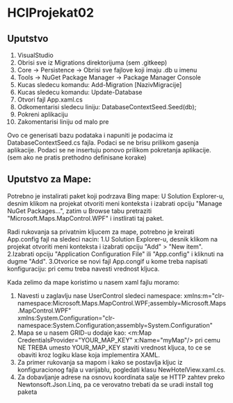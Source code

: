 # HCIProjekat02


## Uputstvo
1. VisualStudio
2. Obrisi sve iz Migrations direktorijuma (sem .gitkeep)
3. Core -> Persistence -> Obrisi sve fajlove koji imaju .db u imenu
4. Tools -> NuGet Package Manager -> Package Manager Console
5. Kucas sledecu komandu: Add-Migration [NazivMigracije]
6. Kucas sledecu komandu: Update-Database
7. Otvori fajl App.xaml.cs
8. Odkomentarisi sledecu liniju: DatabaseContextSeed.Seed(db);
9. Pokreni aplikaciju
10. Zakomentarisi liniju od malo pre

Ovo ce generisati bazu podataka i napuniti je podacima iz DatabaseContextSeed.cs fajla.
Podaci se ne brisu prilikom gasenja aplikacije.
Podaci se ne insertuju ponovo prilikom pokretanja aplikacije. (sem ako ne pratis prethodno definisane korake)

## Uputstvo za Mape:

Potrebno je instalirati paket koji podrzava Bing mape:
U Solution Explorer-u, desnim klikom na projekat otvoriti meni konteksta i izabrati opciju "Manage NuGet Packages...",
zatim u Browse tabu pretraziti "Microsoft.Maps.MapControl.WPF" i instlirati taj paket.

Radi rukovanja sa privatnim kljucem za mape, potrebno je kreirati App.config fajl na sledeci nacin:
1.U Solution Explorer-u, desnik klikom na projekat otvoriti meni konteksta i izabrati opciju "Add" > "New item".
2.Izabrati opciju "Application Configuration File" ili "App.config" i kliknuti na dugme "Add".
3.Otvorice se novi fajl App.congif u kome treba napisati konfiguraciju:
	<?xml version="1.0" encoding="utf-8" ?>
	<configuration>
	<appSettings>
		<add key="MapKey" value="NAVESTI VREDNOST KLJUCA"/>
	</appSettings>
	</configuration>
pri cemu treba navesti vrednost kljuca.

Kada zelimo da mape koristimo u nasem xaml fajlu moramo:
1. Navesti u zaglavlju nase UserControl sledeci namespace:
	  xmlns:m="clr-namespace:Microsoft.Maps.MapControl.WPF;assembly=Microsoft.Maps.MapControl.WPF"  
          xmlns:System.Configuration="clr-namespace:System.Configuration;assembly=System.Configuration"
2. Mapa se u nasem GRID-u dodaje kao:
	   <m:Map CredentialsProvider="YOUR_MAP_KEY" x:Name="myMap"/>
   pri cemu NE TREBA umesto YOUR_MAP_KEY staviti vrednost kljuca, to ce se obaviti kroz logiku klase koja 
implementira XAML.
3. Za primer rukovanja sa mapom i kako se postavlja kljuc iz konfiguracionog fajla u varijablu, pogledati klasu NewHotelView.xaml.cs.
4. Za dobavljanje adrese na osnovu koordinata salje se HTTP zahtev preko Newtonsoft.Json.Linq, pa ce verovatno trebati da se uradi install tog paketa